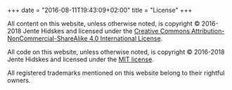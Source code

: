 +++
date = "2016-08-11T19:43:09+02:00"
title = "License"
+++

All content on this website, unless otherwise noted, is copyright © 2016-2018
Jente Hidskes and licensed under the [Creative Commons
Attribution-NonCommercial-ShareAlike 4.0 International
License](https://creativecommons.org/licenses/by-nc-sa/4.0/).

All code on this website, unless otherwise noted, is copyright © 2016-2018
Jente Hidskes and licensed under the [MIT
license](https://opensource.org/licenses/MIT).

All registered trademarks mentioned on this website belong to their rightful
owners.

